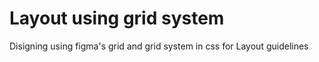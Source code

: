 # Layout using grid system

Disigning using figma's grid and grid system in css for Layout guidelines
